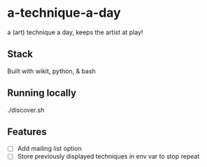 # a-technique-a-day
a (art) technique a day, keeps the artist at play!

## Stack
Built with wikit, python, & bash

## Running locally
./discover.sh

## Features
- [ ] Add mailing list option
- [ ] Store previously displayed techniques in env var to stop repeat
